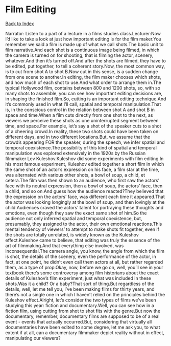 # Film Editing
[Back to Index](https://github.com/windows10010/tpoExtractor/blog/master/README.md)

Narrator: Listen to a part of a lecture in a films studies class.Lecturer:Now I’d like to take a look at just how important editing is for the film maker.You remember we said a film is made up of what we call shots.The basic unit to film narrative.And each shot is a continuous image being filmed, in which the camera is turned on for shooting, that is filming the actor, scenery, whatever.And then it’s turned off.And after the shots are filmed, they have to be edited, put together, to tell a coherent story.Now, the most common way, is to cut from shot A to shot B.Now cut in this sense, is a sudden change from one scene to another.In editing, the film maker chooses which shots, and how much of each shot to use.And what order to arrange them in.The typical Hollywood film, contains between 800 and 1200 shots, so, with so many shots to assemble, you can see how important editing decisions are, in shaping the finished film.So, cutting is an important editing technique.And it’s commonly used in what I’ll call, spatial and temporal manipulation.That is, in the conscious control in the relation between shot A and shot B in space and time.When a film cuts directly from one shot to the next, as viewers we perceive these shots as one uninterrupted segment between time, and space.For example, let’s say a shot of the speaker cuts to a shot of a cheering crowd.In reality, these two shots could have been taken on different days, and in two different locations.But, we assume that the crowd’s appearing FOR the speaker, during the speech, we infer spatial and temporal coexistence.The possibility of this kind of spatial and temporal manipulation was explored extensively in the 1920s by the Russian filmmaker Lev Kuleshov.Kuleshov did some experiments with film editing.In his most famous experiment, Kuleshov edited together a short film in which the same shot of an actor’s expression on his face, a film star at the time, was alternated with various other shots, a bowl of soup, a child, et cetera.The film was then shown to an audience, who first saw the actors’ face with its neutral expression, then a bowl of soup, the actors’ face, then a child, and so on.And guess how the audience reacted?They believed that the expression on the actors’ face, was different each time it appeared.That the actor was looking longingly at the bowl of soup, and then lovingly at the child.Audiences craved the actors’ talent for portraying these thoughts and emotions, even though they saw the exact same shot of him.So the audience not only inferred spatial and temporal coexistence, but, presumably, they assigned to the actor, their own emotional reactions.This mental tendency of viewers’ to attempt to make shots fit together, even if the shots are totally unrelated, is widely known as the Kuleshov effect.Kuleshov came to believe, that editing was truly the essence of the art of filmmaking.And that everything else involved, was inconsequential.The camera angle, you know, the angle from which the film is shot, the details of the scenery, even the performance of the actor, in fact, at one point, he didn’t even call them actors at all, but rather regarded them, as a type of prop.Okay, now, before we go on, well, you’ll see in your textbook there’s some controversy among film historians about the exact details of Kuleshov’s film experiment, just what was included in these shots.Was it a child? Or a baby?That sort of thing.But regardless of the details, well, let me tell you, I’ve been making films for thirty years, and there’s not a single one in which I haven’t relied on the principles behind the Kuleshov effect.Alright, let’s consider the two types of films we’ve been studying this year: fiction and documentary.Well, you can see how in a fiction film, using cutting from shot to shot fits with the genre.But now the documentary, remember, documentary films are supposed to be of a real event - events that actually occurred.But, considering that virtually all documentaries have been edited to some degree, let me ask you, to what extent if at all, can a documentary filmmaker depict reality without in effect, manipulating our viewers? 